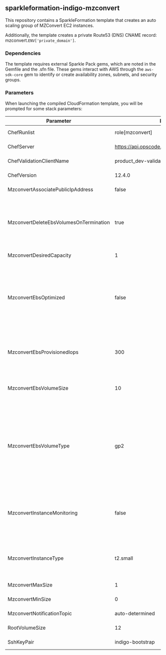 ## sparkleformation-indigo-mzconvert
This repository contains a SparkleFormation template that creates an 
auto scaling group of MZConvert EC2 instances.

Additionally, the template creates a private Route53 (DNS) CNAME record:
mzconvert.`ENV['private_domain']`.

### Dependencies

The template requires external Sparkle Pack gems, which are noted in
the Gemfile and the .sfn file.  These gems interact with AWS through the
`aws-sdk-core` gem to identify or create  availability zones, subnets, and 
security groups.

### Parameters

When launching the compiled CloudFormation template, you will be prompted for
some stack parameters:

| Parameter | Default Value | Purpose |
|-----------|---------------|---------|
| ChefRunlist | role[mzconvert] | No need to change |
| ChefServer | https://api.opscode.com/organizations/product\_dev | No need to change |
| ChefValidationClientName | product\_dev-validator | No need to change |
| ChefVersion | 12.4.0 | No need to change |
| MzconvertAssociatePublicIpAddress | false | No need to change |
| MzconvertDeleteEbsVolumesOnTermination | true | Set to false if you want the EBS volumes to persist when the instance is terminated |
| MzconvertDesiredCapacity | 1 | No need to change |
| MzconvertEbsOptimized| false | Enable EBS optimization for the instance (instance type must be an m3, m4, c3 or c4 type; maybe others) |
| MzconvertEbsProvisionedIops| 300 | Number of provisioned IOPS to request for io1 EBS volumes |
| MzconvertEbsVolumeSize | 10 | Size (in GB) of additional EBS volumes |
| MzconvertEbsVolumeType | gp2 | EBS volume type (gp2, or general purpose, or io1, provisioned IOPS).  Provisioned IOPS volumes incur additional expense. |
| MzconvertInstanceMonitoring | false | Set to true to enable detailed cloudwatch monitoring (additional costs incurred) |
| MzconvertInstanceType | t2.small | Increase the instance size for more network throughput |
| MzconvertMaxSize | 1 | No need to change |
| MzconvertMinSize | 0 | No need to change |
| MzconvertNotificationTopic | auto-determined | No need to change |
| RootVolumeSize | 12 | No need to change |
| SshKeyPair | indigo-bootstrap | No need to change |
